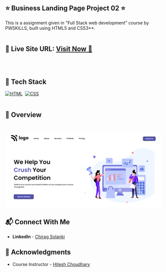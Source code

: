 ## ⭐ Business Landing Page Project 02 ⭐

This is a assignment given in "Full Stack web development" course by PWSKILLS, built using HTML5 and CSS3**.
<br>
<br>


## 📌 **Live Site URL:** <a href="https://crsproject2.netlify.app/">**Visit Now** 🚀</a>

<br>
<br>

## 📌 Tech Stack

[![HTML](https://img.shields.io/badge/html5%20-%23E34F26.svg?&style=for-the-badge&logo=html5&logoColor=white)](https://github.com/prakash-naikwadi)&nbsp;
[![CSS](https://img.shields.io/badge/css3%20-%231572B6.svg?&style=for-the-badge&logo=css3&logoColor=white)](https://github.com/prakash-naikwadi)&nbsp;
<br>
<br>


## 📌 Overview

<br>

![Alt Image text](/assets/screenshot2.png?raw=true "Optional Title")

## 📬 Connect With Me

- **LinkedIn** - [Chirag Solanki](https://www.linkedin.com/in/chiragagu6/)

## 📌 Acknowledgments

- Course Instructor - [Hitesh Choudhary](https://github.com/hiteshchoudhary)
